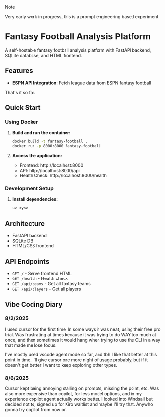 > [!NOTE]  
> Very early work in progress, this is a prompt engineering based experiment


# Fantasy Football Analysis Platform

A self-hostable fantasy football analysis platform with FastAPI backend, SQLite database, and HTML frontend.

## Features

- **ESPN API Integration**: Fetch league data from ESPN fantasy football

That's it so far.
## Quick Start

### Using Docker

1. **Build and run the container:**
   ```bash
   docker build -t fantasy-football .
   docker run -p 8000:8000 fantasy-football
   ```

2. **Access the application:**
   - Frontend: http://localhost:8000
   - API: http://localhost:8000/api
   - Health Check: http://localhost:8000/health

### Development Setup

1. **Install dependencies:**
   ```bash
   uv sync
   ```

## Architecture

- FastAPI backend
- SQLite DB
- HTML/CSS frontend

## API Endpoints

- `GET /` - Serve frontend HTML
- `GET /health` - Health check
- `GET /api/teams` - Get all fantasy teams
- `GET /api/players` - Get all players

## Vibe Coding Diary
### 8/2/2025
I used cursor for the first time. In some ways it was neat, using their free pro trial. Was frustrating at times because it was trying to do WAY too much at once, and then sometimes it would hang when trying to use the CLI in a way that made me lose focus.

I've mostly used vscode agent mode so far, and tbh I like that better at this point in time. I'll give cursor one more night of usage probably, but if it doesn't get better I want to keep exploring other types.
 
### 8/6/2025

Cursor kept being annoying stalling on prompts, missing the point, etc. Was also more expensive than copilot, for less model options, and in my experience copilot agent actually works better. I looked into Windsail but decided not to, signed up for Kiro waitlist and maybe I'll try that. Anywho gonna try copilot from now on.
